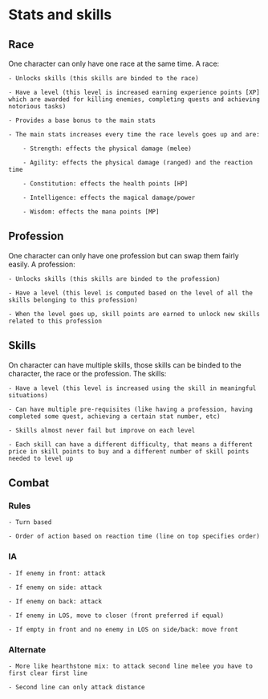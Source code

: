 # Stats and skills

## Race

One character can only have one race at the same time. A race:

    - Unlocks skills (this skills are binded to the race)
    
    - Have a level (this level is increased earning experience points [XP] which are awarded for killing enemies, completing quests and achieving notorious tasks)
    
    - Provides a base bonus to the main stats
    
    - The main stats increases every time the race levels goes up and are:

        - Strength: effects the physical damage (melee)

        - Agility: effects the physical damage (ranged) and the reaction time

        - Constitution: effects the health points [HP]

        - Intelligence: effects the magical damage/power

        - Wisdom: effects the mana points [MP]

## Profession

One character can only have one profession but can swap them fairly easily. A profession:

    - Unlocks skills (this skills are binded to the profession)

    - Have a level (this level is computed based on the level of all the skills belonging to this profession)

    - When the level goes up, skill points are earned to unlock new skills related to this profession

## Skills

On character can have multiple skills, those skills can be binded to the character, the race or the profession. The skills:

    - Have a level (this level is increased using the skill in meaningful situations)

    - Can have multiple pre-requisites (like having a profession, having completed some quest, achieving a certain stat number, etc)

    - Skills almost never fail but improve on each level 

    - Each skill can have a different difficulty, that means a different price in skill points to buy and a different number of skill points needed to level up


## Combat

### Rules

    - Turn based

    - Order of action based on reaction time (line on top specifies order)

### IA

    - If enemy in front: attack

    - If enemy on side: attack

    - If enemy on back: attack

    - If enemy in LOS, move to closer (front preferred if equal)

    - If empty in front and no enemy in LOS on side/back: move front

### Alternate

    - More like hearthstone mix: to attack second line melee you have to first clear first line

    - Second line can only attack distance